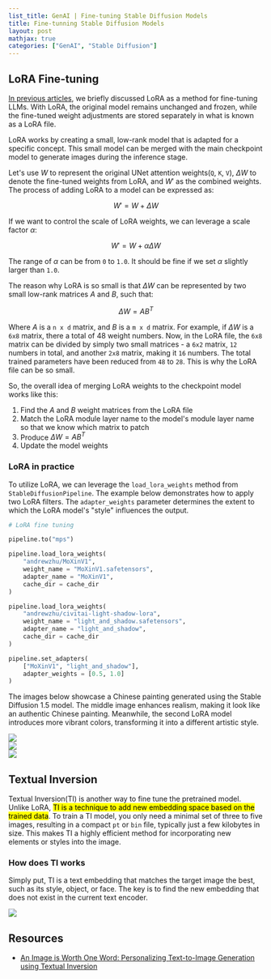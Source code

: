```yaml
---
list_title: GenAI | Fine-tuning Stable Diffusion Models
title: Fine-tunning Stable Diffusion Models
layout: post
mathjax: true
categories: ["GenAI", "Stable Diffusion"]
---
```


## LoRA Fine-tuning

[In previous articles](https://xta0.me/2024/11/24/GenAI-LLM-2.html), we briefly discussed LoRA as a method for fine-tuning LLMs. With LoRA, the original model remains unchanged and frozen, while the fine-tuned weight adjustments are stored separately in what is known as a LoRA file.

LoRA works by creating a small, low-rank model that is adapted for a specific concept. This small model can be merged with the main checkpoint model to generate images during the inference stage.

Let's use $W$ to represent the original UNet attention weights(`Q`, `K`, `V`), $\Delta W$ to denote the fine-tuned weights from LoRA, and $W'$ as the combined weights. The process of adding LoRA to a model can be expressed as:

$$
W' = W + \Delta W
$$

If we want to control the scale of LoRA weights, we can leverage a scale factor $\alpha$:

$$
W' = W + \alpha\Delta W
$$

The range of $\alpha$ can be from `0` to `1.0`. It should be fine if we set $\alpha$ slightly larger than `1.0`.

The reason why LoRA is so small is that $\Delta W$ can be represented by two small low-rank matrices $A$ and $B$, such that:

$$
\Delta W = AB^T
$$

Where $A$ is a `n x d` matrix, and $B$ is a `m x d` matrix. For example, if $\Delta W$ is a `6x8` matrix, there a total of 48 weight numbers. Now, in the LoRA file, the `6x8` matrix can be divided by simply two small matrices - a `6x2` matrix, `12` numbers in total, and another `2x8` matrix, making it `16` numbers. The total trained parameters have been reduced from `48` to `28`. This is why the LoRA file can be so small.

So, the overall idea of merging LoRA weights to the checkpoint model works like this:

1. Find the $A$ and $B$ weight matrices from the LoRA file
2. Match the LoRA module layer name to the model's module layer name so that we know which matrix to patch
3. Produce $\Delta W = AB^T$
4. Update the model weights

### LoRA in practice

To utilize LoRA, we can leverage the `load_lora_weights` method from `StableDiffusionPipeline`. The example below demonstrates how to apply two LoRA filters. The `adapter_weights` parameter determines the extent to which the LoRA model's "style" influences the output.

```python
# LoRA fine tuning

pipeline.to("mps")

pipeline.load_lora_weights(
    "andrewzhu/MoXinV1",
    weight_name = "MoXinV1.safetensors",
    adapter_name = "MoXinV1",
    cache_dir = cache_dir
)

pipeline.load_lora_weights(
    "andrewzhu/civitai-light-shadow-lora",
    weight_name = "light_and_shadow.safetensors",
    adapter_name = "light_and_shadow",
    cache_dir = cache_dir
)

pipeline.set_adapters(
    ["MoXinV1", "light_and_shadow"],
    adapter_weights = [0.5, 1.0]
)
```
The images below showcase a Chinese painting generated using the Stable Diffusion 1.5 model. The middle image enhances realism, making it look like an authentic Chinese painting. Meanwhile, the second LoRA model introduces more vibrant colors, transforming it into a different artistic style.

<div class="md-flex-h md-flex-no-wrap">
<div><img src="{{site.baseurl}}/assets/images/2025/01/sd-lora-base.png"></div>
<div class="md-margin-left-8"><img src="{{site.baseurl}}/assets/images/2025/01/sd-lora-1.png"></div>
<div class="md-margin-left-8"><img src="{{site.baseurl}}/assets/images/2025/01/sd-lora-2.png"></div>
</div>


## Textual Inversion

Textual Inversion(TI) is another way to fine tune the pretrained model. Unlike LoRA, <mark>TI is a technique to add new embedding space based on the trained data</mark>. To train a TI model, you only need a minimal set of three to five images, resulting in a compact `pt` or `bin` file, typically just a few kilobytes in size. This makes TI a highly efficient method for incorporating new elements or styles into the image. 

### How does TI works

Simply put, TI is a text embedding that matches the target image the best, such as its style, object, or face. The key is to find the new embedding that does not exist in the current text encoder.

<img class="md-img-center" src="{{site.baseurl}}/assets/images/2025/01/sd-03-01.png">

## Resources

- [An Image is Worth One Word: Personalizing Text-to-Image Generation using Textual Inversion](https://arxiv.org/abs/2208.01618)
